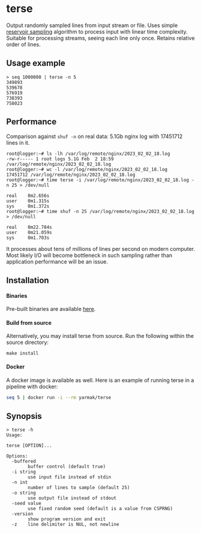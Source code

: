 # terse
Output randomly sampled lines from input stream or file. Uses simple [reservoir sampling](http://www.cs.umd.edu/~samir/498/vitter.pdf) algorithm to process input with linear time complexity. Suitable for processing streams, seeing each line only once. Retains relative order of lines.

## Usage example

```
> seq 1000000 | terse -n 5
349893
539678
576919
738393
758023
```

## Performance

Comparison against `shuf -n`  on real data: 5.1Gb nginx log with 17451712  lines in it.

```
root@logger:~# ls -lh /var/log/remote/nginx/2023_02_02_18.log
-rw-r----- 1 root logs 5.1G Feb  2 18:59 /var/log/remote/nginx/2023_02_02_18.log
root@logger:~# wc -l /var/log/remote/nginx/2023_02_02_18.log
17451712 /var/log/remote/nginx/2023_02_02_18.log
root@logger:~# time terse -i /var/log/remote/nginx/2023_02_02_18.log -n 25 > /dev/null

real    0m2.656s
user    0m1.315s
sys     0m1.372s
root@logger:~# time shuf -n 25 /var/log/remote/nginx/2023_02_02_18.log > /dev/null

real    0m22.784s
user    0m21.059s
sys     0m1.703s
```

It processes about tens of millions of lines per second on modern computer. Most likely I/O will become bottleneck in such sampling rather than application performance will be an issue.

## Installation

#### Binaries

Pre-built binaries are available [here](https://github.com/Snawoot/terse/releases/latest).

#### Build from source

Alternatively, you may install terse from source. Run the following within the source directory:

```
make install
```

#### Docker

A docker image is available as well. Here is an example of running terse in a pipeline with docker:

```sh
seq 5 | docker run -i --rm yarmak/terse
```

## Synopsis

```
> terse -h
Usage:

terse [OPTION]...

Options:
  -buffered
    	buffer control (default true)
  -i string
    	use input file instead of stdin
  -n int
    	number of lines to sample (default 25)
  -o string
    	use output file instead of stdout
  -seed value
    	use fixed random seed (default is a value from CSPRNG)
  -version
    	show program version and exit
  -z	line delimiter is NUL, not newline
```
